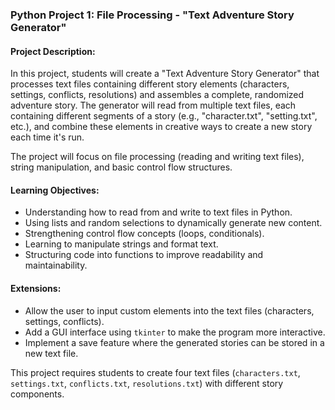 ### Python Project 1: File Processing - "Text Adventure Story Generator"

#### **Project Description:**
In this project, students will create a "Text Adventure Story Generator" that processes text files containing different story elements (characters, settings, conflicts, resolutions) and assembles a complete, randomized adventure story. The generator will read from multiple text files, each containing different segments of a story (e.g., "character.txt", "setting.txt", etc.), and combine these elements in creative ways to create a new story each time it's run.

The project will focus on file processing (reading and writing text files), string manipulation, and basic control flow structures.

#### **Learning Objectives:**
- Understanding how to read from and write to text files in Python.
- Using lists and random selections to dynamically generate new content.
- Strengthening control flow concepts (loops, conditionals).
- Learning to manipulate strings and format text.
- Structuring code into functions to improve readability and maintainability.

#### **Extensions:**
- Allow the user to input custom elements into the text files (characters, settings, conflicts).
- Add a GUI interface using `tkinter` to make the program more interactive.
- Implement a save feature where the generated stories can be stored in a new text file.

This project requires students to create four text files (`characters.txt`, `settings.txt`, `conflicts.txt`, `resolutions.txt`) with different story components. 